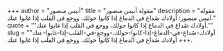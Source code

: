 +++
author = "أنيس منصور"
title = "مقولة أنيس منصور"
description = "مقولة أنيس منصور: أولادك صُداع في الدماغ إذا كانوا حولك، ووجع في القلب إذا غابوا عنك."
quote = '''أولادك صُداع في الدماغ إذا كانوا حولك، ووجع في القلب إذا غابوا عنك.'''
slug = "أولادك-صُداع-في-الدماغ-إذا-كانوا-حولك،-ووجع-في-القلب-إذا-غابوا-عنك"
+++
أولادك صُداع في الدماغ إذا كانوا حولك، ووجع في القلب إذا غابوا عنك.
